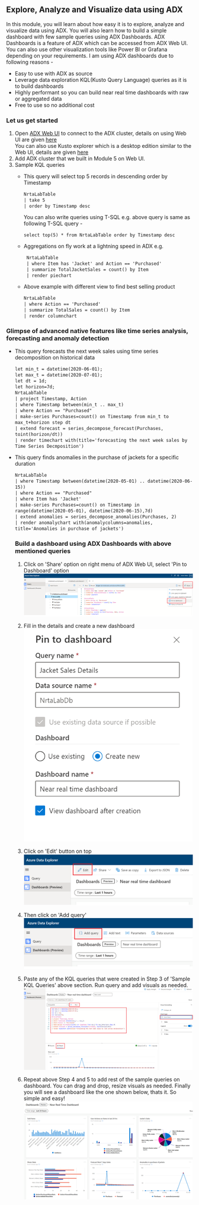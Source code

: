 ## Explore, Analyze and Visualize data using ADX 
In this module, you will learn about how easy it is to explore, analyze and visualize data using ADX. You will also learn how to build a simple dashboard with few sample queries using ADX Dashboards. ADX Dashboards is a feature of ADX which can be accessed from ADX Web UI. You can also use other visualization tools like Power BI or Grafana depending on your requirements. 
I am using ADX dashboards due to following reasons -
   - Easy to use with ADX as source
   - Leverage data exploration KQL(Kusto Query Language) queries as it is to build dashboards
   - Highly performant so you can build near real time dashboards with raw or aggregated data
   - Free to use so no additional cost

### Let us get started
1. Open [ADX Web UI](https://dataexplorer.azure.com/) to connect to the ADX cluster, details on using Web UI are given [here](https://docs.microsoft.com/en-us/azure/data-explorer/web-query-data)<br/>
You can also use Kusto explorer which is a desktop edition similar to the Web UI, details are given [here](https://docs.microsoft.com/en-us/azure/data-explorer/kusto/tools/kusto-explorer)
2. Add ADX cluster that we built in Module 5 on Web UI.
3. Sample KQL queries 
   - This query will select top 5 records in descending order by Timestamp 
     ```
     NrtaLabTable
     | take 5 
     | order by Timestamp desc  
     ```
     You can also write queries using T-SQL e.g. above query is same as following T-SQL query -
     ```
     select top(5) * from NrtaLabTable order by Timestamp desc
     ```
     
   - Aggregations on fly work at a lightning speed in ADX e.g. 
     ```
      NrtaLabTable 
      | where Item has 'Jacket' and Action == 'Purchased'
      | summarize TotalJacketSales = count() by Item
      | render piechart 
     ```
     
    - Above example with different view to find best selling product 
      ```
      NrtaLabTable 
      | where Action == 'Purchased'
      | summarize TotalSales = count() by Item
      | render columnchart  
      ```
### Glimpse of advanced native features like time series analysis, forecasting and anomaly detection
- This query forecasts the next week sales using time series decomposition on historical data
    ```
    let min_t = datetime(2020-06-01);
    let max_t = datetime(2020-07-01);
    let dt = 1d;
    let horizon=7d;
    NrtaLabTable
    | project Timestamp, Action 
    | where Timestamp between(min_t .. max_t)
    | where Action == "Purchased"
    | make-series Purchases=count() on Timestamp from min_t to max_t+horizon step dt  
    | extend forecast = series_decompose_forecast(Purchases, toint(horizon/dt))
    | render timechart with(title='forecasting the next week sales by Time Series Decmposition')
    ```
- This query finds anomalies in the purchase of jackets for a specific duration
    ```
    NrtaLabTable
    | where Timestamp between(datetime(2020-05-01) .. datetime(2020-06-15))
    | where Action == "Purchased"
    | where Item has 'Jacket'
    | make-series Purchases=count() on Timestamp in range(datetime(2020-05-01), datetime(2020-06-15),7d)  
    | extend anomalies = series_decompose_anomalies(Purchases, 2)
    | render anomalychart with(anomalycolumns=anomalies, title='Anomalies in purchase of jackets')
    ```
  
  ### Build a dashboard using ADX Dashboards with above mentioned queries
  1. Click on 'Share' option on right menu of ADX Web UI, select 'Pin to Dashboard' option
  ![](../images/Dashboard1.png)
  2. Fill in the details and create a new dashboard
  ![](../images/Dashboard2.png)
  3. Click on 'Edit' button on top
  ![](../images/Dashboard3.png)
  4. Then click on 'Add query'
  ![](../images/Dashboard4.png)
  5. Paste any of the KQL queries that were created in Step 3 of 'Sample KQL Queries' above section. Run query and add visuals as needed.
  ![](../images/Dashboard5.png)

  6. Repeat above Step 4 and 5 to add rest of the sample queries on dashboard. You can drag and drop, resize visuals as needed. Finally you will see a dashboard like the one shown below, thats it. So simple and easy!
  ![](../images/Dashboard.png)


